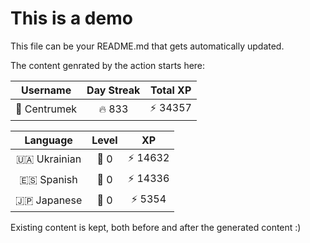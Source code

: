 # This is a demo

This file can be your README.md that gets automatically updated.

The content genrated by the action starts here:

<!--START_SECTION:duolingoStats-->
<!-- Automatically generated with https://github.com/centrumek/duolingo-readme-stats-->

| Username | Day Streak | Total XP |
|:---:|:---:|:---:|
| 👤 Centrumek | 🔥 833 | ⚡ 34357 |

| Language | Level | XP |
|:---:|:---:|:---:|
| 🇺🇦 Ukrainian | 👑 0 | ⚡ 14632 |
| 🇪🇸 Spanish | 👑 0 | ⚡ 14336 |
| 🇯🇵 Japanese | 👑 0 | ⚡ 5354 |

<!--END_SECTION:duolingoStats-->

Existing content is kept, both before and after the generated content :)